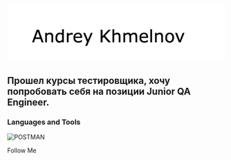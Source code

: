 ![Header](https://github.com/hollyroll/hollyroll/blob/main/assets/Resume.png)

## Прошел курсы тестировщика, хочу попробовать себя на позиции Junior QA Engineer.

### Languages and Tools
![POSTMAN](https://img.shields.io/badge/POSTMAN-orange)

Follow Me